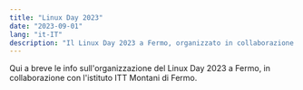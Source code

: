 ```yaml
---
title: "Linux Day 2023"
date: "2023-09-01"
lang: "it-IT"
description: "Il Linux Day 2023 a Fermo, organizzato in collaborazione con l'istituto ITT Montani di Fermo"
---
```

Qui a breve le info sull'organizzazione del Linux Day 2023 a Fermo, in collaborazione con l'istituto ITT Montani di Fermo.

